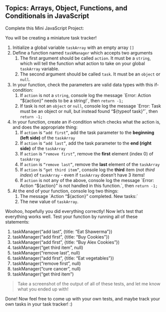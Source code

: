 ## Topics: Arrays, Object, Functions, and Conditionals in JavaScript

Complete this Mini JavaScript Project:

You will be creating a miniature task tracker!

1. Initialize a global variable `taskArray` with an empty array `[]`
2. Define a function named `taskManager` which accepts two arguments
    1. The first argument should be called `action`. It must be a `string`, which will tell the function what action to take on your global `taskArray` variable.
    2. The second argument should be called `task`. It must be an `object` or `null`.
3. In your function, check the parameters are valid data types with this if-condition:
    1. If `action` is not a `string`, console log the message \`Error: Action “\${action}” needs to be a string!\`, then `return -1;`
    2. If task is not an `object` or `null`, console log the message \`Error: Task must be an object or null, but instead found “\${typeof task}”\`, then `return -1;`
4. In your function, create an if-condition which checks what the action is, and does the appropriate thing:
    1. If `action` is `“add first”`, add the task parameter to the **beginning (left side)** of the `taskArray`
    2. If `action` is `“add last”`, add the task parameter to the **end (right side)** of the `taskArray`
    3. If `action` is `“remove first”`, remove the **first** element (index 0) of `taskArray`
    4. If `action` is `“remove last”`, remove the **last** element of the `taskArray`
    5. If `action` is `“get third item”`, console log the **third** item (not _third index_) of `taskArray` - even if `taskArray` doesn’t have 3 items!
    6. If `action` is not any of the above, console log the message \`Error: Action “\${action}” is not handled in this function.\`, then `return -1;`
5. At the end of your function, console log two things:
    1. The message \`Action “\${action}” completed. New tasks:\`
    2. The new value of `taskArray`.

Woohoo, hopefully you did everything correctly! Now let’s test that everything works well. Test your function by running all of these statements:

1. taskManager(“add last”, {title: “Eat Shawerma”})
2. taskManager(“add first”, {title: “Buy Cookies”})
3. taskManager(“add first”, {title: “Buy Alex Cookies”})
4. taskManager(“get third item”, null)
5. taskManager(“remove last”, null)
6. taskManager(“add first”, {title: “Eat vegetables”})
7. taskManager(“remove first”, null)
8. taskManager(“cure cancer”, null)
9. taskManager(“get third item”)

> Take a screenshot of the output of all of these tests, and let me know what you ended up with!

Done! Now feel free to come up with your own tests, and maybe track your own tasks in your task tracker! :)
